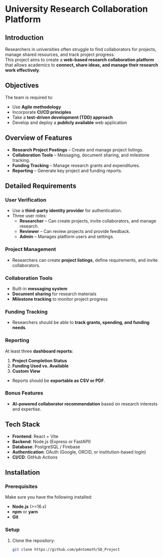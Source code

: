 # University Research Collaboration Platform

## Introduction  
Researchers in universities often struggle to find collaborators for projects, manage shared resources, and track project progress.  
This project aims to create a **web-based research collaboration platform** that allows academics to **connect, share ideas, and manage their research work effectively**.

## Objectives  
The team is required to:  
- Use **Agile methodology**  
- Incorporate **CI/CD principles**  
- Take a **test-driven development (TDD) approach**  
- Develop and deploy a **publicly available** web application  

## Overview of Features  
- **Research Project Postings** – Create and manage project listings.  
- **Collaboration Tools** – Messaging, document sharing, and milestone tracking.  
- **Funding Tracking** – Manage research grants and expenditures.  
- **Reporting** – Generate key project and funding reports.  

## Detailed Requirements  

### User Verification  
- Use a **third-party identity provider** for authentication.  
- Three user roles:  
  - **Researcher** – Can create projects, invite collaborators, and manage research.  
  - **Reviewer** – Can review projects and provide feedback.  
  - **Admin** – Manages platform users and settings.  

### Project Management  
- Researchers can create **project listings**, define requirements, and invite collaborators.  

### Collaboration Tools  
- Built-in **messaging system**  
- **Document sharing** for research materials  
- **Milestone tracking** to monitor project progress  

### Funding Tracking  
- Researchers should be able to **track grants, spending, and funding needs**.  

### Reporting  
At least three **dashboard reports**:  
1. **Project Completion Status**  
2. **Funding Used vs. Available**  
3. **Custom View**  
- Reports should be **exportable as CSV or PDF**.  

### Bonus Features  
- **AI-powered collaborator recommendation** based on research interests and expertise.  

## Tech Stack  
- **Frontend**: React + Vite  
- **Backend**: Node.js (Express or FastAPI)  
- **Database**: PostgreSQL / Firebase  
- **Authentication**: OAuth (Google, ORCID, or institution-based login)  
- **CI/CD**: GitHub Actions  

## Installation  

### Prerequisites  
Make sure you have the following installed:  
- **Node.js** (>=16.x)  
- **npm** or **yarn**  
- **Git**  

### Setup  
1. Clone the repository:  
   ```sh
   git clone https://github.com/p4ntomath/SD_Project

